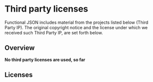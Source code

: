 
# Third party licenses

Functional JSON includes material from the projects listed below (Third Party
IP). The original copyright notice and the license under which we received
such Third Party IP, are set forth below.

## Overview

**No third party licenses are used, so far**


## Licenses

